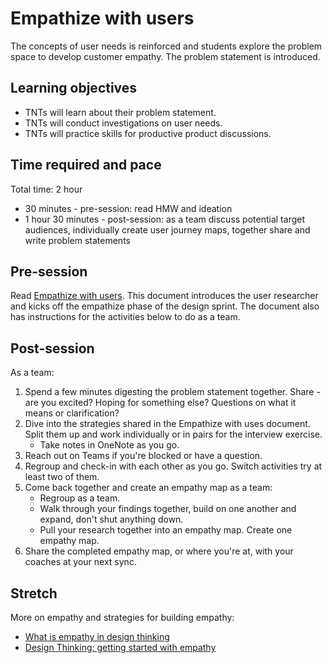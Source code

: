 # Empathize with users

The concepts of user needs is reinforced and students explore the problem space to develop customer empathy. The problem statement is introduced.

## Learning objectives

* TNTs will learn about their problem statement.
* TNTs will conduct investigations on user needs.
* TNTs will practice skills for productive product discussions.

## Time required and pace

Total time: 2 hour

* 30 minutes - pre-session: read HMW and ideation
* 1 hour 30 minutes - post-session: as a team discuss potential target audiences, individually create user journey maps, together share and write problem statements

## Pre-session

Read [Empathize with users](https://github.com/tnt-summer-academy/Curriculum/blob/master/Reference/Product%20decks/1.1%20-%20Empathize%20with%20users.pdf). This document introduces the user researcher and kicks off the empathize phase of the design sprint. The document also has instructions for the activities below to do as a team.

## Post-session

As a team:

1. Spend a few minutes digesting the problem statement together. Share - are you excited? Hoping for something else? Questions on what it means or clarification?
2. Dive into the strategies shared in the Empathize with uses document. Split them up and work individually or in pairs for the interview exercise.
    * Take notes in OneNote as you go.
3. Reach out on Teams if you're blocked or have a question.
4. Regroup and check-in with each other as you go. Switch activities try at least two of them.
5. Come back together and create an empathy map as a team:
    * Regroup as a team.
    * Walk through your findings together, build on one another and expand, don't shut anything down.
    * Pull your research together into an empathy map. Create one empathy map.
6. Share the completed empathy map, or where you're at, with your coaches at your next sync.

## Stretch

More on empathy and strategies for building empathy:

* [What is empathy in design thinking](https://careerfoundry.com/en/blog/ux-design/what-is-empathy-in-design-thinking/)
* [Design Thinking: getting started with empathy](https://www.interaction-design.org/literature/article/design-thinking-getting-started-with-empathy)
